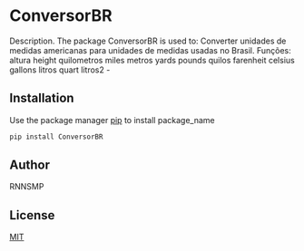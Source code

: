 # ConversorBR

Description. 
The package ConversorBR is used to:
	Converter unidades de medidas americanas para unidades de medidas usadas no Brasil.
	Funções:
	altura 
	height 
	quilometros 
	miles 
	metros 
	yards
	pounds
	quilos
	farenheit
	celsius
	gallons 
	litros
	quart 
	litros2
	-

## Installation

Use the package manager [pip](https://pip.pypa.io/en/stable/) to install package_name

```bash
pip install ConversorBR
```

## Author
RNNSMP

## License
[MIT](https://choosealicense.com/licenses/mit/)

